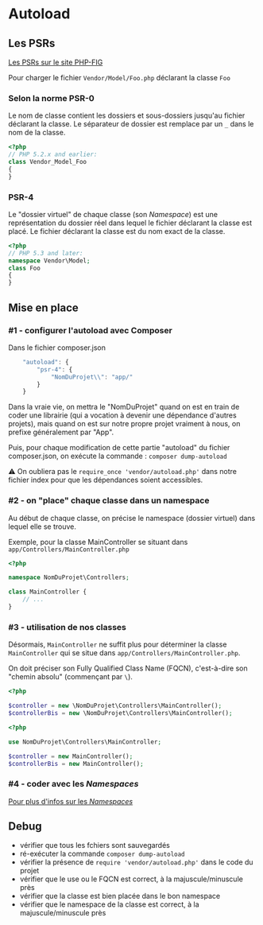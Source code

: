 # Autoload

## Les PSRs

[Les PSRs sur le site PHP-FIG](https://www.php-fig.org/psr)

Pour charger le fichier `Vendor/Model/Foo.php` déclarant la classe `Foo`

### Selon la norme PSR-0

Le nom de classe contient les dossiers et sous-dossiers jusqu'au fichier déclarant la classe. Le séparateur de dossier est remplace par un `_` dans le nom de la classe.

```php
<?php
// PHP 5.2.x and earlier:
class Vendor_Model_Foo
{
}
```

### PSR-4

Le "dossier virtuel" de chaque classe (son _Namespace_) est une représentation du dossier réel dans lequel le fichier déclarant la classe est placé.
Le fichier déclarant la classe est du nom exact de la classe.

```php
<?php
// PHP 5.3 and later:
namespace Vendor\Model;
class Foo
{
}
```

## Mise en place

### #1 - configurer l'autoload avec Composer

Dans le fichier composer.json

```js
    "autoload": {
        "psr-4": {
            "NomDuProjet\\": "app/"
        }
    }
```
Dans la vraie vie, on mettra le "NomDuProjet" quand on est en train de coder une
librairie (qui a vocation à devenir une dépendance d'autres projets), mais quand on est sur
notre propre projet vraiment à nous, on prefixe généralement par "App".

Puis, pour chaque modification de cette partie "autoload" du fichier composer.json, on exécute la commande :
`composer dump-autoload`

:warning: On oubliera pas le `require_once 'vendor/autoload.php'` dans notre fichier index pour que les dépendances soient accessibles.

### #2 - on "place" chaque classe dans un namespace

Au début de chaque classe, on précise le namespace (dossier virtuel) dans lequel elle se trouve.

Exemple, pour la classe MainController se situant dans `app/Controllers/MainController.php`

```php
<?php

namespace NomDuProjet\Controllers;

class MainController {
    // ...
}
```

### #3 - utilisation de nos classes

Désormais, `MainController` ne suffit plus pour déterminer la classe `MainController` qui se situe dans `app/Controllers/MainController.php`.

On doit préciser son Fully Qualified Class Name (FQCN), c'est-à-dire son "chemin absolu" (commençant par `\`).

```php
<?php

$controller = new \NomDuProjet\Controllers\MainController();
$controllerBis = new \NomDuProjet\Controllers\MainController();
```

```php
<?php

use NomDuProjet\Controllers\MainController;

$controller = new MainController();
$controllerBis = new MainController();
```

### #4 - coder avec les _Namespaces_

[Pour plus d'infos sur les _Namespaces_](namespace.md)

## Debug

- vérifier que tous les fchiers sont sauvegardés
- ré-exécuter la commande `composer dump-autoload`
- vérifier la présence de `require 'vendor/autoload.php'` dans le code du projet
- vérifier que le use ou le FQCN est correct, à la majuscule/minuscule près
- vérifier que la classe est bien placée dans le bon namespace
- vérifier que le namespace de la classe est correct, à la majuscule/minuscule près